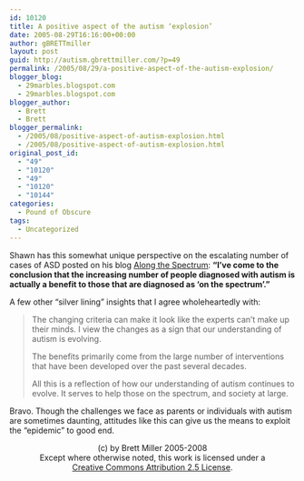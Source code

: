 ```yaml
---
id: 10120
title: A positive aspect of the autism ‘explosion’
date: 2005-08-29T16:16:00+00:00
author: gBRETTmiller
layout: post
guid: http://autism.gbrettmiller.com/?p=49
permalink: /2005/08/29/a-positive-aspect-of-the-autism-explosion/
blogger_blog:
  - 29marbles.blogspot.com
  - 29marbles.blogspot.com
blogger_author:
  - Brett
  - Brett
blogger_permalink:
  - /2005/08/positive-aspect-of-autism-explosion.html
  - /2005/08/positive-aspect-of-autism-explosion.html
original_post_id:
  - "49"
  - "10120"
  - "49"
  - "10120"
  - "10144"
categories:
  - Pound of Obscure
tags:
  - Uncategorized
---
```

Shawn has this somewhat unique perspective on the escalating number of cases of ASD posted on his blog [Along the Spectrum](http://www.alongthespectrum.com/2005/07/my-view-of-the-autism-explosion/): **&#8220;I’ve come to the conclusion that the increasing number of people diagnosed with autism is actually a benefit to those that are diagnosed as ‘on the spectrum’.&#8221;**

A few other &#8220;silver lining&#8221; insights that I agree wholeheartedly with:

> The changing criteria can make it look like the experts can’t make up their minds. I view the changes as a sign that our understanding of autism is evolving. 
> 
> The benefits primarily come from the large number of interventions that have been developed over the past several decades.
> 
> All this is a reflection of how our understanding of autism continues to evolve. It serves to help those on the spectrum, and society at large.

Bravo. Though the challenges we face as parents or individuals with autism are sometimes daunting, attitudes like this can give us the means to exploit the &#8220;epidemic&#8221; to good end.

<div class="blogger-post-footer">
  <p align="center">
    (c) by Brett Miller 2005-2008<br /> Except where otherwise noted, this work is licensed under a<br /> <a href="http://creativecommons.org/licenses/by/2.5/" rel="license">Creative Commons Attribution 2.5 License</a>.
  </p>
</div>